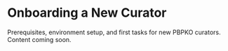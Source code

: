 # Onboarding a New Curator

Prerequisites, environment setup, and first tasks for new PBPKO curators. Content coming soon.


